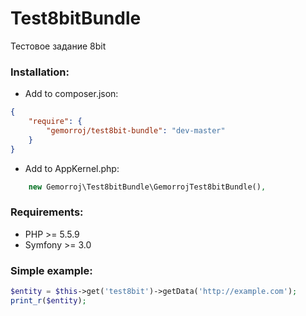 Test8bitBundle
==================

Тестовое задание 8bit


### Installation:

- Add to composer.json:

```json
{
    "require": {
        "gemorroj/test8bit-bundle": "dev-master"
    }
}
```

- Add to AppKernel.php:
```php
    new Gemorroj\Test8bitBundle\GemorrojTest8bitBundle(),
```

### Requirements:

- PHP >= 5.5.9
- Symfony >= 3.0


### Simple example:

```php
$entity = $this->get('test8bit')->getData('http://example.com');
print_r($entity);
```
